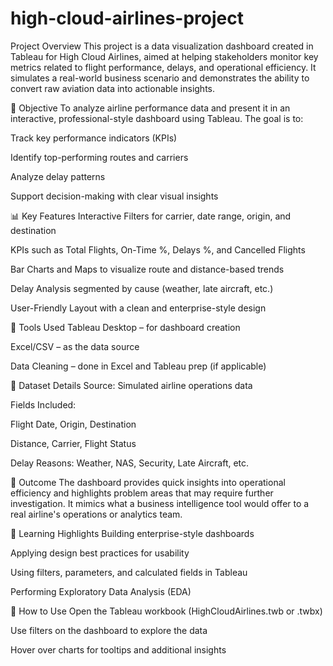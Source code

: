 # high-cloud-airlines-project
Project Overview
This project is a data visualization dashboard created in Tableau for High Cloud Airlines, aimed at helping stakeholders monitor key metrics related to flight performance, delays, and operational efficiency. It simulates a real-world business scenario and demonstrates the ability to convert raw aviation data into actionable insights.

🎯 Objective
To analyze airline performance data and present it in an interactive, professional-style dashboard using Tableau. The goal is to:

Track key performance indicators (KPIs)

Identify top-performing routes and carriers

Analyze delay patterns

Support decision-making with clear visual insights

📊 Key Features
Interactive Filters for carrier, date range, origin, and destination

KPIs such as Total Flights, On-Time %, Delays %, and Cancelled Flights

Bar Charts and Maps to visualize route and distance-based trends

Delay Analysis segmented by cause (weather, late aircraft, etc.)

User-Friendly Layout with a clean and enterprise-style design

🧰 Tools Used
Tableau Desktop – for dashboard creation

Excel/CSV – as the data source

Data Cleaning – done in Excel and Tableau prep (if applicable)

📂 Dataset Details
Source: Simulated airline operations data

Fields Included:

Flight Date, Origin, Destination

Distance, Carrier, Flight Status

Delay Reasons: Weather, NAS, Security, Late Aircraft, etc.

🚀 Outcome
The dashboard provides quick insights into operational efficiency and highlights problem areas that may require further investigation. It mimics what a business intelligence tool would offer to a real airline's operations or analytics team.

🧠 Learning Highlights
Building enterprise-style dashboards

Applying design best practices for usability

Using filters, parameters, and calculated fields in Tableau

Performing Exploratory Data Analysis (EDA)

📎 How to Use
Open the Tableau workbook (HighCloudAirlines.twb or .twbx)

Use filters on the dashboard to explore the data

Hover over charts for tooltips and additional insights

